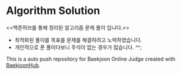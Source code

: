 # Algorithm Solution

<<백준허브를 통해 정리된 알고리즘 문제 풀이 입니다.>>

 - 최적화된 풀이를 목표를 문제를 해결하려고 노력하였습니다.
 - 개인적으로 푼 풀이다보니 주석이 없는 경우가 많습니다. ^^;

This is a auto push repository for Baekjoon Online Judge created with [BaekjoonHub](https://github.com/BaekjoonHub/BaekjoonHub).
